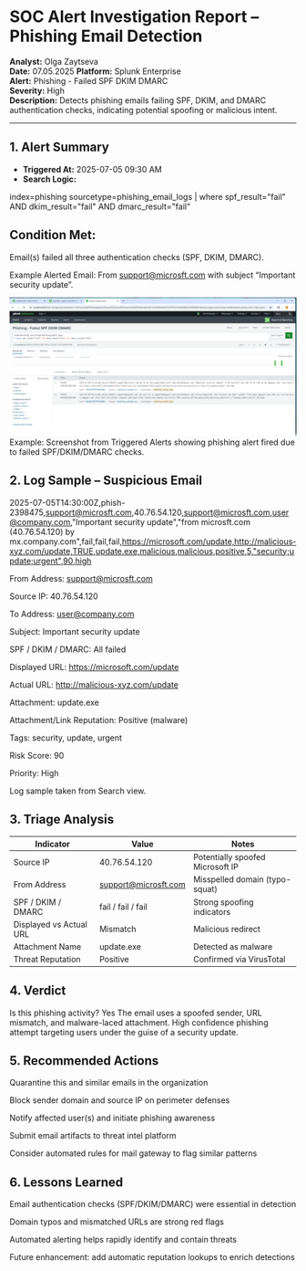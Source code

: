 # SOC Alert Investigation Report – Phishing Email Detection

**Analyst:** Olga Zaytseva  
**Date:** 07.05.2025 
**Platform:** Splunk Enterprise  
**Alert:** Phishing - Failed SPF DKIM DMARC  
**Severity:** High  
**Description:** Detects phishing emails failing SPF, DKIM, and DMARC authentication checks, indicating potential spoofing or malicious intent.

---

## 1. Alert Summary

- **Triggered At:** 2025-07-05 09:30 AM  
- **Search Logic:**

index=phishing sourcetype=phishing_email_logs
| where spf_result="fail" AND dkim_result="fail" AND dmarc_result="fail"

## Condition Met:
Email(s) failed all three authentication checks (SPF, DKIM, DMARC).

Example Alerted Email:
From support@microsft.com with subject “Important security update”.

![Triggered Alerts View](https://github.com/LogLogic/SIEMDashboardsDetectionEngineering/blob/main/PhishingEmailAnalysisSplunk/screenshots/alert_triggered_phishing_fail_auth.png)
Example: Screenshot from Triggered Alerts showing phishing alert fired due to failed SPF/DKIM/DMARC checks.

## 2. Log Sample – Suspicious Email

2025-07-05T14:30:00Z,phish-2398475,support@microsft.com,40.76.54.120,support@microsft.com,user@company.com,"Important security update","from microsft.com (40.76.54.120) by mx.company.com",fail,fail,fail,https://microsoft.com/update,http://malicious-xyz.com/update,TRUE,update.exe,malicious,malicious,positive,5,"security;update;urgent",90,high

From Address: support@microsft.com

Source IP: 40.76.54.120

To Address: user@company.com

Subject: Important security update

SPF / DKIM / DMARC: All failed

Displayed URL: https://microsoft.com/update

Actual URL: http://malicious-xyz.com/update

Attachment: update.exe

Attachment/Link Reputation: Positive (malware)

Tags: security, update, urgent

Risk Score: 90

Priority: High

Log sample taken from Search view.

## 3. Triage Analysis

| Indicator               | Value                                               | Notes                            |
| ----------------------- | --------------------------------------------------- | -------------------------------- |
| Source IP               | 40.76.54.120                                        | Potentially spoofed Microsoft IP |
| From Address            | [support@microsft.com](mailto:support@microsft.com) | Misspelled domain (typo-squat)   |
| SPF / DKIM / DMARC      | fail / fail / fail                                  | Strong spoofing indicators       |
| Displayed vs Actual URL | Mismatch                                            | Malicious redirect               |
| Attachment Name         | update.exe                                          | Detected as malware              |
| Threat Reputation       | Positive                                            | Confirmed via VirusTotal         |

## 4. Verdict
Is this phishing activity? Yes
The email uses a spoofed sender, URL mismatch, and malware-laced attachment.
High confidence phishing attempt targeting users under the guise of a security update.

## 5. Recommended Actions
Quarantine this and similar emails in the organization

Block sender domain and source IP on perimeter defenses

Notify affected user(s) and initiate phishing awareness

Submit email artifacts to threat intel platform

Consider automated rules for mail gateway to flag similar patterns

## 6. Lessons Learned
Email authentication checks (SPF/DKIM/DMARC) were essential in detection

Domain typos and mismatched URLs are strong red flags

Automated alerting helps rapidly identify and contain threats

Future enhancement: add automatic reputation lookups to enrich detections
